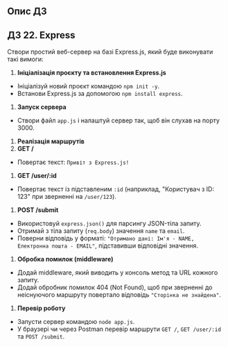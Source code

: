 ## Опис ДЗ
## ДЗ 22. Express
<div _ngcontent-hillel_lms_server-c3686221612="" class="homework__info-content ng-tns-c3686221612-9 ng-star-inserted" style=""><app-quill-highlight-view _ngcontent-hillel_lms_server-c3686221612="" _nghost-hillel_lms_server-c3627356489="" class="ng-tns-c3686221612-9 ng-star-inserted"><quill-view-html _ngcontent-hillel_lms_server-c3627356489="" class="quill-highlight-view__quill quill-no-margin ng-star-inserted"><div class="ql-container ql-snow ngx-quill-view-html"><div class="ql-editor"><p>Створи простий веб-сервер на базі Express.js, який буде виконувати такі вимоги:</p><ol><li><strong>Ініціалізація проєкту та встановлення Express.js</strong></li></ol><ul><li class="ql-indent-1">Ініціалізуй новий проєкт командою <code>npm init -y</code>.</li><li class="ql-indent-1">Встанови Express.js за допомогою <code>npm install express</code>.</li></ul><ol><li><strong>Запуск сервера</strong></li></ol><ul><li class="ql-indent-1">Створи файл <code>app.js</code> і налаштуй сервер так, щоб він слухав на порту 3000.</li></ul><ol><li><strong>Реалізація маршрутів</strong></li><li><strong>GET /</strong></li></ol><ul><li class="ql-indent-1">Повертає текст: <code>Привіт з Express.js!</code></li></ul><ol><li><strong>GET /user/:id</strong></li></ol><ul><li class="ql-indent-1">Повертає текст із підставленим <code>:id</code> (наприклад, "Користувач з ID: 123" при зверненні на <code>/user/123</code>).</li></ul><ol><li><strong>POST /submit</strong></li></ol><ul><li class="ql-indent-2">Використовуй <code>express.json()</code> для парсингу JSON-тіла запиту.</li><li class="ql-indent-2">Отримай з тіла запиту (<code>req.body</code>) значення <code>name</code> та <code>email</code>.</li><li class="ql-indent-1">Поверни відповідь у форматі: <code>"Отримано дані: Ім'я - NAME, Електронна пошта - EMAIL"</code>, підставивши відповідні значення.</li></ul><ol><li><strong>Обробка помилок (middleware)</strong></li></ol><ul><li class="ql-indent-1">Додай middleware, який виводить у консоль метод та URL кожного запиту.</li><li class="ql-indent-1">Додай обробник помилок 404 (Not Found), щоб при зверненні до неіснуючого маршруту повертало відповідь <code>"Сторінка не знайдена"</code>.</li></ul><ol><li><strong>Перевір роботу</strong></li></ol><ul><li class="ql-indent-1">Запусти сервер командою <code>node app.js</code>.</li><li class="ql-indent-1">У браузері чи через Postman перевір маршрути <code>GET /</code>, <code>GET /user/:id</code> та <code>POST /submit</code>.</li></ul></div></div></quill-view-html><!----><!----><!----><!----><!----><!----><!----></app-quill-highlight-view><!----><!----><!----><!----><!----><!----><!----></div>